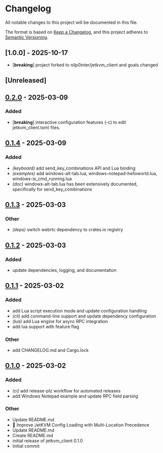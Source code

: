 # Changelog

All notable changes to this project will be documented in this file.

The format is based on [Keep a Changelog](https://keepachangelog.com/en/1.0.0/),
and this project adheres to [Semantic Versioning](https://semver.org/spec/v2.0.0.html).

## [1.0.0] - 2025-10-17

- [**breaking**] project forked to nilp0inter/jetkvm_client and goals changed

## [Unreleased]

## [0.2.0](https://github.com/davehorner/jetkvm_control/compare/jetkvm_client-v0.1.4...jetkvm_client-v0.2.0) - 2025-03-09

### Added

- [**breaking**] interactive configuration features (-c) to edit jetkvm_client.toml files.

## [0.1.4](https://github.com/davehorner/jetkvm_control/compare/jetkvm_client-v0.1.3...jetkvm_client-v0.1.4) - 2025-03-09

### Added

- *(keyboard)* add send_key_combinations API and Lua binding
- *(examples)* add windows-alt-tab.lua, windows-notepad-helloworld.lua, windows-is_cmd_running.lua
- *(doc)* windows-alt-tab.lua has been extensively documented, specifically for send_key_combinations

## [0.1.3](https://github.com/davehorner/jetkvm_control/compare/v0.1.2...v0.1.3) - 2025-03-03

### Other

- *(deps)* switch webrtc dependency to crates.io registry

## [0.1.2](https://github.com/davehorner/jetkvm_control/compare/v0.1.1...v0.1.2) - 2025-03-03

### Added

- update dependencies, logging, and documentation

## [0.1.1](https://github.com/davehorner/jetkvm_control/compare/v0.1.0...v0.1.1) - 2025-03-02

### Added

- add Lua script execution mode and update configuration handling
- *(cli)* add command-line support and update dependency configuration
- *(lua)* add Lua engine for async RPC integration
- add lua support with feature flag

### Other

- add CHANGELOG.md and Cargo.lock

## [0.1.0](https://github.com/davehorner/jetkvm_control/releases/tag/v0.1.0) - 2025-03-02

### Added

- *(ci)* add release-plz workflow for automated releases
- add Windows Notepad example and update RPC field parsing

### Other

- Update README.md
- 🔧 Improve JetKVM Config Loading with Multi-Location Precedence
- Update README.md
- Create README.md
- initial release of jetkvm_client 0.1.0
- Initial commit
